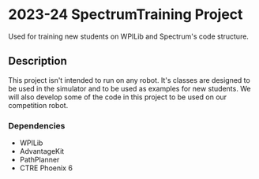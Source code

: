 # 2023-24 SpectrumTraining Project

Used for training new students on WPILib and Spectrum's code structure.

## Description

This project isn't intended to run on any robot. It's classes are designed to be used in the simulator and to be used as examples for new students. We will also develop some of the code in this project to be used on our competition robot.

### Dependencies

* WPILib
* AdvantageKit
* PathPlanner
* CTRE Phoenix 6
